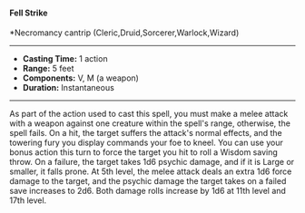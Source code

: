 #### Fell Strike
*Necromancy cantrip (Cleric,Druid,Sorcerer,Warlock,Wizard)
___
- **Casting Time:** 1 action
- **Range:** 5 feet
- **Components:** V, M (a weapon)
- **Duration:** Instantaneous
---
As part of the action used to cast this spell, you must make a melee attack with a weapon against one creature within the spell's range, otherwise, the spell fails. On a hit, the target suffers the attack's normal effects, and the towering fury you display commands your foe to kneel. You can use your bonus action this turn to force the target you hit to roll a Wisdom saving throw. On a failure, the target takes 1d6 psychic damage, and if it is Large or smaller, it falls prone. At 5th level, the melee attack deals an extra 1d6 force damage to the target, and the psychic damage the target takes on a failed save increases to 2d6. Both damage rolls increase by 1d6 at 11th level and 17th level.

